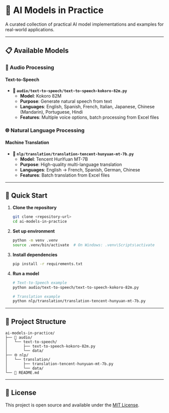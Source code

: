 # 🤖 AI Models in Practice

A curated collection of practical AI model implementations and examples for real-world applications.

---

## 📋 Available Models

### 🎵 Audio Processing

#### Text-to-Speech
- **📄 `audio/text-to-speech/text-to-speech-kokoro-82m.py`**
  - **Model**: Kokoro 82M
  - **Purpose**: Generate natural speech from text
  - **Languages**: English, Spanish, French, Italian, Japanese, Chinese (Mandarin), Portuguese, Hindi
  - **Features**: Multiple voice options, batch processing from Excel files

### 🌐 Natural Language Processing

#### Machine Translation
- **📄 `nlp/translation/translation-tencent-hunyuan-mt-7b.py`**
  - **Model**: Tencent HunYuan MT-7B
  - **Purpose**: High-quality multi-language translation
  - **Languages**: English → French, Spanish, German, Chinese
  - **Features**: Batch translation from Excel files

---

## 🚀 Quick Start

1. **Clone the repository**
   ```bash
   git clone <repository-url>
   cd ai-models-in-practice
   ```

2. **Set up environment**
   ```bash
   python -m venv .venv
   source .venv/bin/activate  # On Windows: .venv\Scripts\activate
   ```

3. **Install dependencies**
   ```bash
   pip install -r requirements.txt
   ```

4. **Run a model**
   ```bash
   # Text-to-Speech example
   python audio/text-to-speech/text-to-speech-kokoro-82m.py

   # Translation example
   python nlp/translation/translation-tencent-hunyuan-mt-7b.py
   ```

---

## 📁 Project Structure

```
ai-models-in-practice/
├── 🎵 audio/
│   └── text-to-speech/
│       ├── text-to-speech-kokoro-82m.py
│       └── data/
├── 🌐 nlp/
│   └── translation/
│       ├── translation-tencent-hunyuan-mt-7b.py
│       └── data/
└── 📖 README.md
```

---

## 📄 License

This project is open source and available under the [MIT License](LICENSE).
